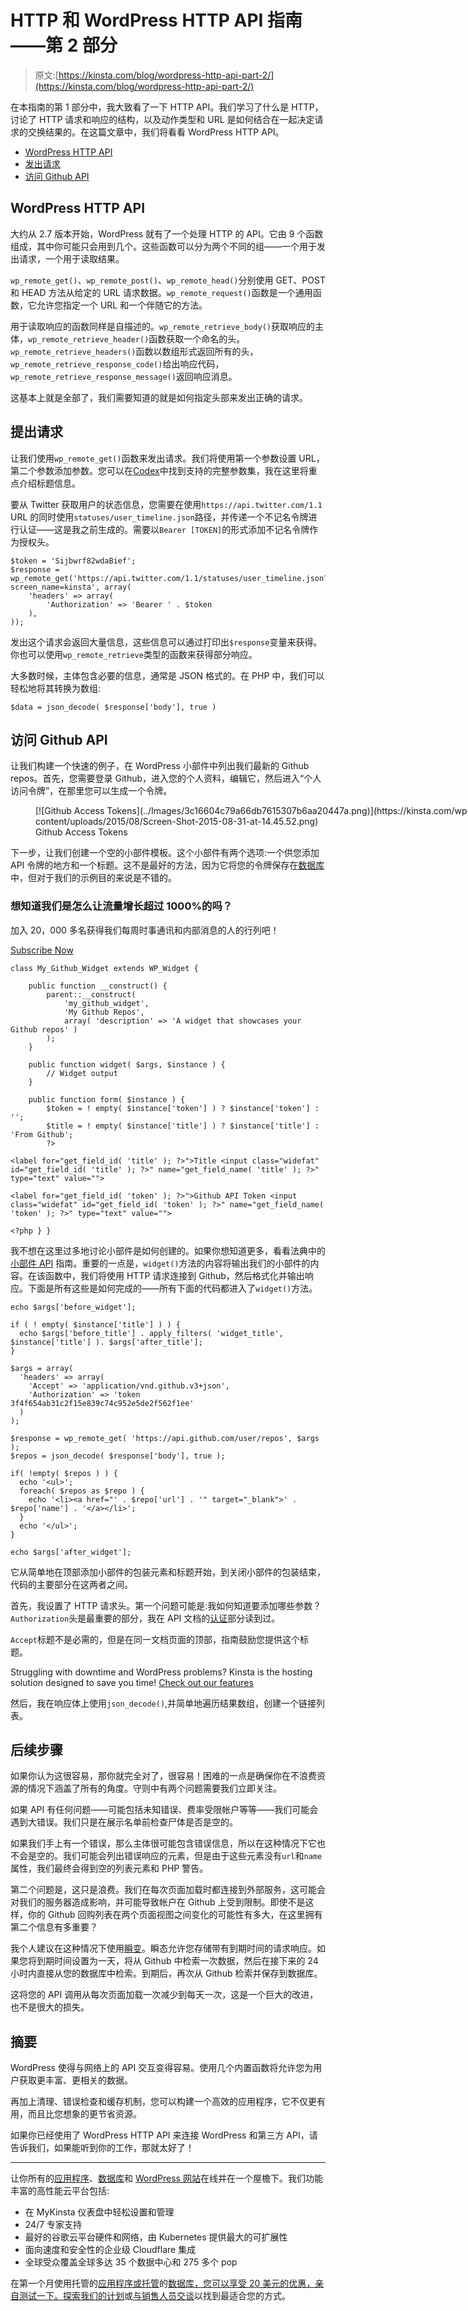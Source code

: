 # HTTP 和 WordPress HTTP API 指南——第 2 部分

> 原文:[https://kinsta.com/blog/wordpress-http-api-part-2/](https://kinsta.com/blog/wordpress-http-api-part-2/)

在本指南的第 1 部分中，我大致看了一下 HTTP API。我们学习了什么是 HTTP，讨论了 HTTP 请求和响应的结构，以及动作类型和 URL 是如何结合在一起决定请求的交换结果的。在这篇文章中，我们将看看 WordPress HTTP API。

*   [WordPress HTTP API](#wordpress-http-api)
*   [发出请求](#making-requests)
*   [访问 Github API](#accessing-github-api)

## WordPress HTTP API

大约从 2.7 版本开始，WordPress 就有了一个处理 HTTP 的 API。它由 9 个函数组成，其中你可能只会用到几个。这些函数可以分为两个不同的组——一个用于发出请求，一个用于读取结果。

`wp_remote_get()`、`wp_remote_post()`、`wp_remote_head()`分别使用 GET、POST 和 HEAD 方法从给定的 URL 请求数据。`wp_remote_request()`函数是一个通用函数，它允许您指定一个 URL 和一个伴随它的方法。

用于读取响应的函数同样是自描述的。`wp_remote_retrieve_body()`获取响应的主体，`wp_remote_retrieve_header()`函数获取一个命名的头。`wp_remote_retrieve_headers()`函数以数组形式返回所有的头，`wp_remote_retrieve_response_code()`给出响应代码，`wp_remote_retrieve_response_message()`返回响应消息。

这基本上就是全部了，我们需要知道的就是如何指定头部来发出正确的请求。
<kinsta-advanced-cta language="en_US" type-int-post="4256" type-int-position="3"></kinsta-advanced-cta>

## 提出请求

让我们使用`wp_remote_get()`函数来发出请求。我们将使用第一个参数设置 URL，第二个参数添加参数。您可以在[Codex](https://codex.wordpress.org/Function_Reference/wp_remote_get)中找到支持的完整参数集，我在这里将重点介绍标题信息。

要从 Twitter 获取用户的状态信息，您需要在使用`https://api.twitter.com/1.1` URL 的同时使用`statuses/user_timeline.json`路径，并传递一个不记名令牌进行认证——这是我之前生成的。需要以`Bearer [TOKEN]`的形式添加不记名令牌作为授权头。

```
$token = 'Sijbwrf82wdaBief'; 
$response = wp_remote_get('https://api.twitter.com/1.1/statuses/user_timeline.json?screen_name=kinsta', array(
    'headers' => array(
        'Authorization' => 'Bearer ' . $token
    ),
));
```

发出这个请求会返回大量信息，这些信息可以通过打印出`$response`变量来获得。你也可以使用`wp_remote_retrieve`类型的函数来获得部分响应。

大多数时候，主体包含必要的信息，通常是 JSON 格式的。在 PHP 中，我们可以轻松地将其转换为数组:

```
$data = json_decode( $response['body'], true ) 
```

## 访问 Github API

让我们构建一个快速的例子，在 WordPress 小部件中列出我们最新的 Github repos。首先，您需要登录 Github，进入您的个人资料，编辑它，然后进入“个人访问令牌”，在那里您可以生成一个令牌。

<figure id="attachment_4257" aria-describedby="caption-attachment-4257" style="width: 763px" class="wp-caption alignnone">[![Github Access Tokens](../Images/3c16604c79a66db7615307b6aa20447a.png)](https://kinsta.com/wp-content/uploads/2015/08/Screen-Shot-2015-08-31-at-14.45.52.png)

<figcaption id="caption-attachment-4257" class="wp-caption-text">Github Access Tokens</figcaption>

</figure>

下一步，让我们创建一个空的小部件模板。这个小部件有两个选项:一个供您添加 API 令牌的地方和一个标题。这不是最好的方法，因为它将您的令牌保存在[数据库](https://kinsta.com/knowledgebase/wordpress-database/)中，但对于我们的示例目的来说是不错的。

 <dialog id="newsletter" class="dialog dialog has-dark-blue-background-color email-modal" aria-hidden="true">## 注册订阅时事通讯

<kinsta-form show-name="false" show-phone="false" show-website="false" show-company="false" show-disk-space="false" show-monthly-visits="false" show-number-of-websites="false" show-message="false" submit-button-text="Sign Up Now" submit-button-text-sending="Signing Up..." success-title="Thanks for subscribing!" success-message="Keep an eye out for our next newsletter." terms-template="newsletter" hubspot-source="subscribe_to_newsletter" submit-button-text-loading="Signing Up"></kinsta-form></dialog>

### 想知道我们是怎么让流量增长超过 1000%的吗？

加入 20，000 多名获得我们每周时事通讯和内部消息的人的行列吧！

[Subscribe Now](#newsletter)

```
class My_Github_Widget extends WP_Widget {

	public function __construct() {
		parent::__construct(
			'my_github_widget',
			'My Github Repos',
			array( 'description' => 'A widget that showcases your Github repos' )
		);
	}

	public function widget( $args, $instance ) {
		// Widget output
	}

	public function form( $instance ) {
		$token = ! empty( $instance['token'] ) ? $instance['token'] : '';
		$title = ! empty( $instance['title'] ) ? $instance['title'] : 'From Github';
		?>
```

```
<label for="get_field_id( 'title' ); ?>">Title <input class="widefat" id="get_field_id( 'title' ); ?>" name="get_field_name( 'title' ); ?>" type="text" value="">

<label for="get_field_id( 'token' ); ?>">Github API Token <input class="widefat" id="get_field_id( 'token' ); ?>" name="get_field_name( 'token' ); ?>" type="text" value="">

<?php } }
```

我不想在这里过多地讨论小部件是如何创建的。如果你想知道更多，看看法典中的[小部件 API](https://codex.wordpress.org/Widgets_API) 指南。重要的一点是，`widget()`方法的内容将输出我们的小部件的内容。在该函数中，我们将使用 HTTP 请求连接到 Github，然后格式化并输出响应。下面是所有这些是如何完成的——所有下面的代码都进入了`widget()`方法。

```
echo $args['before_widget']; 

if ( ! empty( $instance['title'] ) ) { 
  echo $args['before_title'] . apply_filters( 'widget_title', $instance['title'] ). $args['after_title']; 
} 

$args = array( 
  'headers' => array( 
    'Accept' => 'application/vnd.github.v3+json', 
    'Authorization' => 'token 3f4f654ab31c2f15e839c74c952e5de2f562f1ee' 
  ) 
); 

$response = wp_remote_get( 'https://api.github.com/user/repos', $args ); 
$repos = json_decode( $response['body'], true ); 

if( !empty( $repos ) ) { 
  echo '<ul>'; 
  foreach( $repos as $repo ) { 
    echo '<li><a href="' . $repo['url'] . '" target="_blank">' . $repo['name'] . '</a></li>'; 
  } 
  echo '</ul>'; 
} 

echo $args['after_widget'];
```

它从简单地在顶部添加小部件的包装元素和标题开始，到关闭小部件的包装结束，代码的主要部分在这两者之间。

首先，我设置了 HTTP 请求头。第一个问题可能是:我如何知道要添加哪些参数？`Authorization`头是最重要的部分，我在 API 文档的[认证](https://developer.github.com/v3/#authentication)部分读到过。

`Accept`标题不是必需的，但是在同一文档页面的顶部，指南鼓励您提供这个标题。

Struggling with downtime and WordPress problems? Kinsta is the hosting solution designed to save you time! [Check out our features](https://kinsta.com/features/)

然后，我在响应体上使用`json_decode()`,并简单地遍历结果数组，创建一个链接列表。
<kinsta-advanced-cta language="en_US" type-int-post="4256" type-int-position="4"></kinsta-advanced-cta>

## 后续步骤

如果你认为这很容易，那你就完全对了，很容易！困难的一点是确保你在不浪费资源的情况下涵盖了所有的角度。守则中有两个问题需要我们立即关注。

如果 API 有任何问题——可能包括未知错误、费率受限帐户等等——我们可能会遇到大错误。我们只是在展示名单前检查尸体是否是空的。

如果我们手上有一个错误，那么主体很可能包含错误信息，所以在这种情况下它也不会是空的。我们可能会列出错误响应的元素，但是由于这些元素没有`url`和`name`属性，我们最终会得到空的列表元素和 PHP 警告。

第二个问题是，这只是浪费。我们在每次页面加载时都连接到外部服务，这可能会对我们的服务器造成影响，并可能导致帐户在 Github 上受到限制。即使不是这样，你的 Github 回购列表在两个页面视图之间变化的可能性有多大，在这里拥有第二个信息有多重要？

我个人建议在这种情况下使用[瞬变](https://codex.wordpress.org/Transients_API)。瞬态允许您存储带有到期时间的请求响应。如果您将到期时间设置为一天，将从 Github 中检索一次数据，然后在接下来的 24 小时内直接从您的数据库中检索。到期后，再次从 Github 检索并保存到数据库。

这将您的 API 调用从每次页面加载一次减少到每天一次，这是一个巨大的改进，也不是很大的损失。
<kinsta-advanced-cta language="en_US" type-int-post="4256" type-int-position="5"></kinsta-advanced-cta>

## 摘要

WordPress 使得与网络上的 API 交互变得容易。使用几个内置函数将允许您为用户获取更丰富、更相关的数据。

再加上清理、错误检查和缓存机制，您可以构建一个高效的应用程序，它不仅更有用，而且比您想象的更节省资源。

如果你已经使用了 WordPress HTTP API 来连接 WordPress 和第三方 API，请告诉我们，如果能听到你的工作，那就太好了！

* * *

让你所有的[应用程序](https://kinsta.com/application-hosting/)、[数据库](https://kinsta.com/database-hosting/)和 [WordPress 网站](https://kinsta.com/wordpress-hosting/)在线并在一个屋檐下。我们功能丰富的高性能云平台包括:

*   在 MyKinsta 仪表盘中轻松设置和管理
*   24/7 专家支持
*   最好的谷歌云平台硬件和网络，由 Kubernetes 提供最大的可扩展性
*   面向速度和安全性的企业级 Cloudflare 集成
*   全球受众覆盖全球多达 35 个数据中心和 275 多个 pop

在第一个月使用托管的[应用程序或托管](https://kinsta.com/application-hosting/)的[数据库，您可以享受 20 美元的优惠，亲自测试一下。探索我们的](https://kinsta.com/database-hosting/)[计划](https://kinsta.com/plans/)或[与销售人员交谈](https://kinsta.com/contact-us/)以找到最适合您的方式。